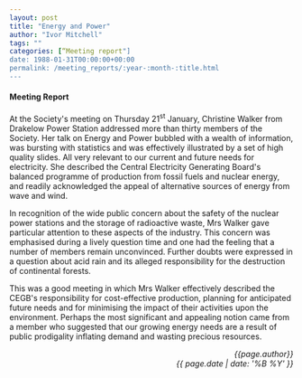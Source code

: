 ```yaml
---
layout: post
title: "Energy and Power"
author: "Ivor Mitchell"
tags: ""
categories: [“Meeting report"]
date: 1988-01-31T00:00:00+00:00
permalink: /meeting_reports/:year-:month-:title.html
---
```

#### Meeting Report ####

At the Society's meeting on Thursday 21<sup>st</sup> January, Christine Walker from Drakelow Power Station addressed more than thirty members of the Society. Her talk on Energy and Power bubbled with a wealth of information, was bursting with statistics and was effectively illustrated by a set of high quality slides. All very relevant to our current and future needs for electricity. She described the Central Electricity Generating Board's balanced programme of production from fossil fuels and nuclear energy, and readily acknowledged the appeal of alternative sources of energy from wave and wind. 

In recognition of the wide public concern about the safety of the nuclear power stations and the storage of radioactive waste, Mrs Walker gave particular attention to these aspects of the industry. This concern was emphasised during a lively question time and one had the feeling that a number of members remain unconvinced. Further doubts were expressed in a question about acid rain and its alleged responsibility for the destruction of continental forests. 

This was a good meeting in which Mrs Walker effectively described the CEGB's responsibility for cost-effective production, planning for anticipated future needs and for minimising the impact of their activities upon the environment. Perhaps the most significant and appealing notion came from a member who suggested that our growing energy needs are a result of public prodigality inflating demand and wasting precious resources. 

<p align="right"><i> {{page.author}} <br> {{ page.date | date: '%B %Y' }} </i></p>
